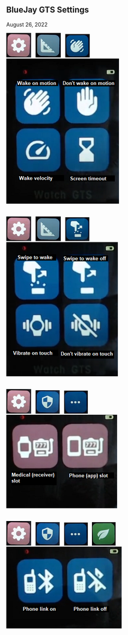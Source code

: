## BlueJay GTS Settings  
August 26, 2022  

![](./images/bj_stngs_stngs.png)  &nbsp;  ![](./images/bj_stngs_ruler.png)  &nbsp;  ![](./images/bj_stngs_hand.png)  &nbsp;  ![](./images/bj_stngs_motion.png)  
<br/>  
  
![](./images/bj_stngs_stngs.png)  &nbsp;  ![](./images/bj_stngs_ruler.png)  &nbsp;  ![](./images/bj_stngs_swipe.png)  &nbsp; ![](./images/bj_stngs_touch.png)  
<br/>  
  
![](./images/bj_stngs_stngs.png)  &nbsp;  ![](./images/bj_stngs_admn.png)  &nbsp;  ![](./images/bj_stngs_3dots.png)  &nbsp;  ![](./images/bj_stngs_slots.png)  
<br/>  
  
![](./images/bj_stngs_stngs.png)  &nbsp;  ![](./images/bj_stngs_admn.png)  &nbsp;  ![](./images/bj_stngs_3dots.png)  &nbsp;  ![](./images/bj_stngs_leaf.png)  &nbsp;  ![](./images/bj_stngs_phonelink.png)  
  
